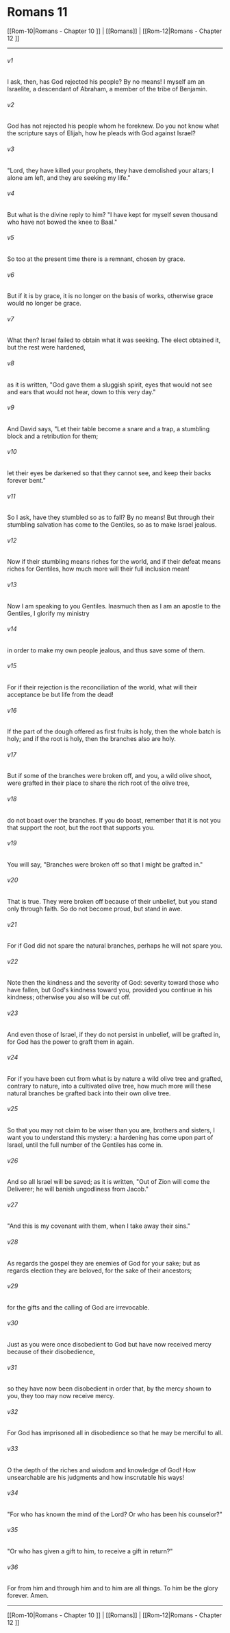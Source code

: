 # Romans 11

[[Rom-10|Romans - Chapter 10 ]] | [[Romans]] | [[Rom-12|Romans - Chapter 12 ]]
***

###### v1
I ask, then, has God rejected his people? By no means! I myself am an Israelite, a descendant of Abraham, a member of the tribe of Benjamin.
###### v2
God has not rejected his people whom he foreknew. Do you not know what the scripture says of Elijah, how he pleads with God against Israel?
###### v3
"Lord, they have killed your prophets, they have demolished your altars; I alone am left, and they are seeking my life."
###### v4
But what is the divine reply to him? "I have kept for myself seven thousand who have not bowed the knee to Baal."
###### v5
So too at the present time there is a remnant, chosen by grace.
###### v6
But if it is by grace, it is no longer on the basis of works, otherwise grace would no longer be grace.
###### v7
What then? Israel failed to obtain what it was seeking. The elect obtained it, but the rest were hardened,
###### v8
as it is written, "God gave them a sluggish spirit, eyes that would not see and ears that would not hear, down to this very day."
###### v9
And David says, "Let their table become a snare and a trap, a stumbling block and a retribution for them;
###### v10
let their eyes be darkened so that they cannot see, and keep their backs forever bent."
###### v11
So I ask, have they stumbled so as to fall? By no means! But through their stumbling salvation has come to the Gentiles, so as to make Israel jealous.
###### v12
Now if their stumbling means riches for the world, and if their defeat means riches for Gentiles, how much more will their full inclusion mean!
###### v13
Now I am speaking to you Gentiles. Inasmuch then as I am an apostle to the Gentiles, I glorify my ministry
###### v14
in order to make my own people jealous, and thus save some of them.
###### v15
For if their rejection is the reconciliation of the world, what will their acceptance be but life from the dead!
###### v16
If the part of the dough offered as first fruits is holy, then the whole batch is holy; and if the root is holy, then the branches also are holy.
###### v17
But if some of the branches were broken off, and you, a wild olive shoot, were grafted in their place to share the rich root of the olive tree,
###### v18
do not boast over the branches. If you do boast, remember that it is not you that support the root, but the root that supports you.
###### v19
You will say, "Branches were broken off so that I might be grafted in."
###### v20
That is true. They were broken off because of their unbelief, but you stand only through faith. So do not become proud, but stand in awe.
###### v21
For if God did not spare the natural branches, perhaps he will not spare you.
###### v22
Note then the kindness and the severity of God: severity toward those who have fallen, but God's kindness toward you, provided you continue in his kindness; otherwise you also will be cut off.
###### v23
And even those of Israel, if they do not persist in unbelief, will be grafted in, for God has the power to graft them in again.
###### v24
For if you have been cut from what is by nature a wild olive tree and grafted, contrary to nature, into a cultivated olive tree, how much more will these natural branches be grafted back into their own olive tree.
###### v25
So that you may not claim to be wiser than you are, brothers and sisters, I want you to understand this mystery: a hardening has come upon part of Israel, until the full number of the Gentiles has come in.
###### v26
And so all Israel will be saved; as it is written, "Out of Zion will come the Deliverer; he will banish ungodliness from Jacob."
###### v27
"And this is my covenant with them, when I take away their sins."
###### v28
As regards the gospel they are enemies of God for your sake; but as regards election they are beloved, for the sake of their ancestors;
###### v29
for the gifts and the calling of God are irrevocable.
###### v30
Just as you were once disobedient to God but have now received mercy because of their disobedience,
###### v31
so they have now been disobedient in order that, by the mercy shown to you, they too may now receive mercy.
###### v32
For God has imprisoned all in disobedience so that he may be merciful to all.
###### v33
O the depth of the riches and wisdom and knowledge of God! How unsearchable are his judgments and how inscrutable his ways!
###### v34
"For who has known the mind of the Lord? Or who has been his counselor?"
###### v35
"Or who has given a gift to him, to receive a gift in return?"
###### v36
For from him and through him and to him are all things. To him be the glory forever. Amen.

***

[[Rom-10|Romans - Chapter 10 ]] | [[Romans]] | [[Rom-12|Romans - Chapter 12 ]]
